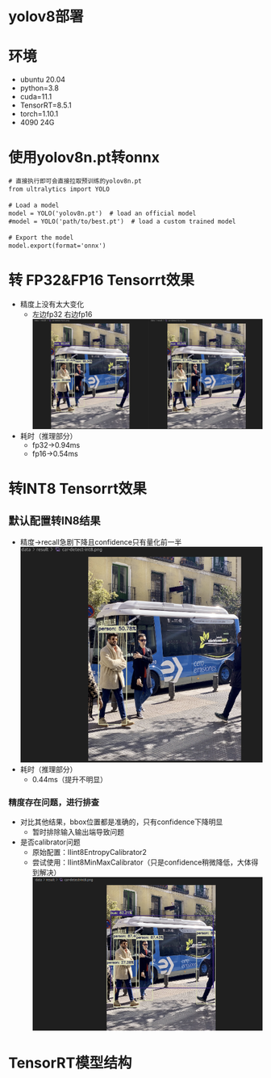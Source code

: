 yolov8部署
===
# 环境
- ubuntu 20.04
- python=3.8
- cuda=11.1
- TensorRT=8.5.1
- torch=1.10.1
- 4090 24G
# 使用yolov8n.pt转onnx
```
# 直接执行即可会直接拉取预训练的yolov8n.pt
from ultralytics import YOLO

# Load a model
model = YOLO('yolov8n.pt')  # load an official model
#model = YOLO('path/to/best.pt')  # load a custom trained model

# Export the model
model.export(format='onnx')
```
# 转 FP32&FP16 Tensorrt效果
- 精度上没有太大变化
    - 左边fp32 右边fp16
![image](./fp32fp16result.png)
- 耗时（推理部分）
    - fp32->0.94ms
    - fp16->0.54ms
# 转INT8 Tensorrt效果
## 默认配置转IN8结果
- 精度->recall急剧下降且confidence只有量化前一半
![image](./INT8FRISTRESULT.png)
- 耗时（推理部分）
    - 0.44ms（提升不明显）
### 精度存在问题，进行排查
- 对比其他结果，bbox位置都是准确的，只有confidence下降明显
    - 暂时排除输入输出端导致问题
- 是否calibrator问题
    - 原始配置：IIint8EntropyCalibrator2
    - 尝试使用：IIint8MinMaxCalibrator（只是confidence稍微降低，大体得到解决）
![image](./int8minmaxresult.png)

# TensorRT模型结构
